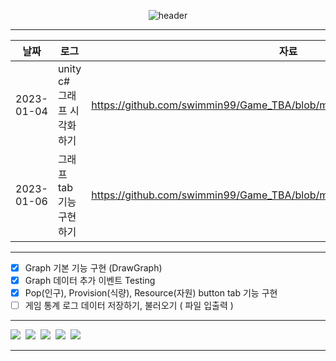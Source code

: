 
<div align="center">
  

![header](https://capsule-render.vercel.app/api?type=rect&height=50&color=auto&text=Game%20Statistics&fontColor=000000&fontSize=20)

  ---
|날짜|로그|자료|
|---|---------|----|
|2023-01-04|unity c# 그래프 시각화 하기|https://github.com/swimmin99/Game_TBA/blob/main/Game_Stat/Window_Graph.cs|
|2023-01-06|그래프 tab 기능 구현 하기|https://github.com/swimmin99/Game_TBA/blob/main/Game_Stat/choice_tab.cs|
  ---
</div>

- [x] Graph 기본 기능 구현 (DrawGraph)
- [x] Graph 데이터 추가 이벤트 Testing
- [x] Pop(인구), Provision(식량), Resource(자원) button tab 기능 구현 
- [ ] 게임 통계 로그 데이터 저장하기, 불러오기 ( 파일 입출력 )

---

<p align = "left">
<img src="https://img.shields.io/badge/Unity-000000?style=flat-square&logo=Unity&logoColor=white"/></a>&nbsp
<img src="https://img.shields.io/badge/C Sharp-239120?style=flat-square&logo=C Sharp&logoColor=white"/></a>&nbsp
<img src="https://img.shields.io/badge/Aseprite-7D929E?style=flat-square&logo=Aseprite&logoColor=white"/></a>&nbsp
<img src="https://img.shields.io/badge/Visual Studio Code-007ACC?style=flat-square&logo=Visual Studio Code&logoColor=white"/></a>&nbsp
<img src="https://img.shields.io/badge/Visual-Studio-5C2D91?style=flat-square&logo=Visual-Studio&logoColor=white"/></a>&nbsp<br>
</p>

---

